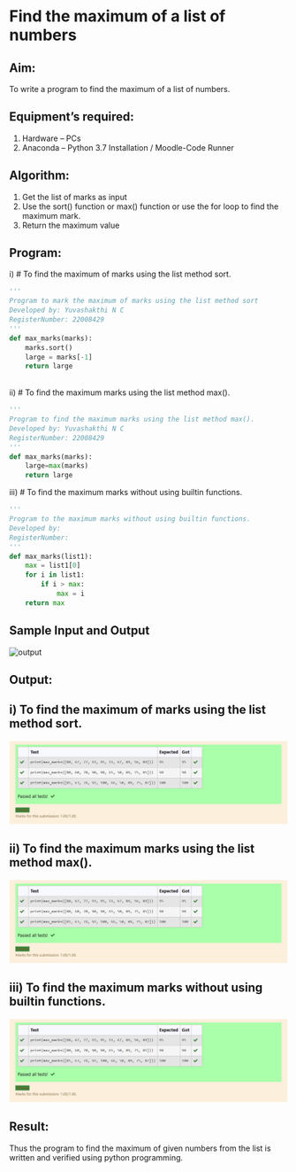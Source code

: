 # Find the maximum of a list of numbers
## Aim:
To write a program to find the maximum of a list of numbers.
## Equipment’s required:
1.	Hardware – PCs
2.	Anaconda – Python 3.7 Installation / Moodle-Code Runner
## Algorithm:
1.	Get the list of marks as input
2.	Use the sort() function or max() function or use the for loop to find the maximum mark.
3.	Return the maximum value
## Program:

i)	# To find the maximum of marks using the list method sort.
```Python
''' 
Program to mark the maximum of marks using the list method sort
Developed by: Yuvashakthi N C
RegisterNumber: 22008429
'''
def max_marks(marks):
    marks.sort()
    large = marks[-1]
    return large
    


```

ii)	# To find the maximum marks using the list method max().
```Python
''' 
Program to find the maximum marks using the list method max().
Developed by: Yuvashakthi N C
RegisterNumber: 22008429
'''
def max_marks(marks):
    large=max(marks)
    return large


```

iii) # To find the maximum marks without using builtin functions.
```Python
''' 
Program to the maximum marks without using builtin functions.
Developed by: 
RegisterNumber: 
'''
def max_marks(list1):
    max = list1[0]
    for i in list1:
        if i > max:
            max = i
    return max        


```
## Sample Input and Output
![output](./img/max_marks1.jpg) 

## Output:
## i) To find the maximum of marks using the list method sort.
![output](./sort%20output.png)

## ii) To find the maximum marks using the list method max().
![output](./sort%20output.png)

## iii) To find the maximum marks without using builtin functions.
![output](./sort%20output.png)

## Result:
Thus the program to find the maximum of given numbers from the list is written and verified using python programming.